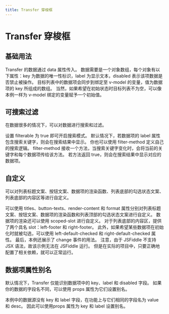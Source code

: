 ```yaml
---
title: Transfer 穿梭框
---
```


# Transfer 穿梭框

## 基础用法

Transfer 的数据通过 data 属性传入。 数据需要是一个对象数组，每个对象有以下属性：key 为数据的唯一性标识，label 为显示文本，disabled 表示该项数据是否禁止被操作。 目标列表中的数据项会同步到绑定至 v-model 的变量，值为数据项的 key 所组成的数组。 当然，如果希望在初始状态时目标列表不为空，可以像本例一样为 v-model 绑定的变量赋予一个初始值。

<preview path="./def" />

## 可搜索过滤

在数据很多的情况下，可以对数据进行搜索和过滤。

设置 filterable 为 true 即可开启搜索模式。 默认情况下，若数据项的 label 属性包含搜索关键字，则会在搜索结果中显示。 你也可以使用 filter-method 定义自己的搜索逻辑。 filter-method 接收一个方法，当搜索关键字变化时，会将当前的关键字和每个数据项传给该方法。 若方法返回 true，则会在搜索结果中显示对应的数据项。

<preview path="./searchableFiltering" />

## 自定义

可以对列表标题文案、按钮文案、数据项的渲染函数、列表底部的勾选状态文案、列表底部的内容区等进行自定义。

可以使用 titles、button-texts、render-content 和 format 属性分别对列表标题文案、按钮文案、数据项的渲染函数和列表顶部的勾选状态文案进行自定义。 数据项的渲染还可以使用 scoped-slot 进行自定义。 对于列表底部的内容区，提供了两个具名 slot：left-footer 和 right-footer。 此外，如果希望某些数据项在初始化时就被勾选，可以使用 left-default-checked 和 right-default-checked 属性。 最后，本例还展示了 change 事件的用法。 注意，由于 JSFiddle 不支持 JSX 语法，故该示例无法在 JSFiddle 运行。 但是在实际的项目中，只要正确地配置了相关依赖，就可以正常运行。

<preview path="./customTransfer" />

## 数据项属性别名

默认情况下，Transfer 仅能识别数据项中的 key、label 和 disabled 字段。 如果你的数据的字段名不同，可以使用 props 属性为它们设置别名。

本例中的数据源没有 key 和 label 字段，在功能上与它们相同的字段名为 value 和 desc。 因此可以使用props 属性为 key 和 label 设置别名。

<preview path="./propertyItemAlias" />
